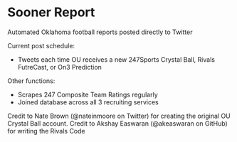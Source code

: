 # Sooner Report
Automated Oklahoma football reports posted directly to Twitter

Current post schedule:

- Tweets each time OU receives a new 247Sports Crystal Ball, Rivals FutreCast, or On3 Prediction

Other functions:

- Scrapes 247 Composite Team Ratings regularly
- Joined database across all 3 recruiting services

Credit to Nate Brown (@nateinmoore on Twitter) for creating the original OU Crystal Ball account.
Credit to Akshay Easwaran (@akeaswaran on GitHub) for writing the Rivals Code
